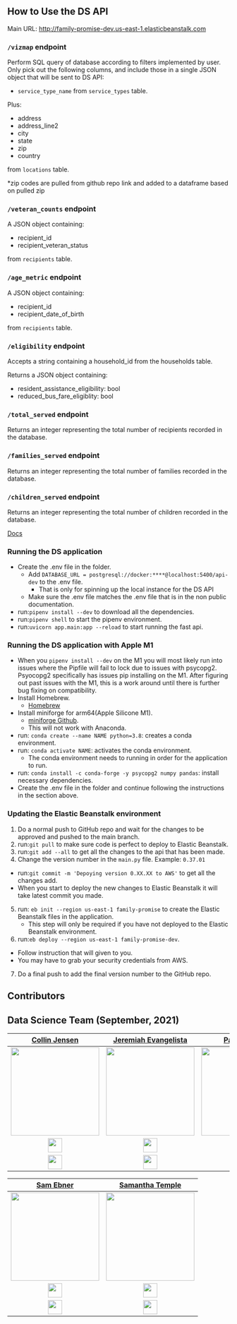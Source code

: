 ## How to Use the DS API

Main URL: http://family-promise-dev.us-east-1.elasticbeanstalk.com

### `/vizmap` endpoint

Perform SQL query of database according to filters implemented by user.
Only pick out the following columns, and include those in a single JSON object that will be sent to DS API:

- `service_type_name` from `service_types` table.

Plus:

- address
- address_line2
- city
- state
- zip
- country

from `locations` table.

*zip codes are pulled from github repo link and added to a dataframe based on pulled zip

### `/veteran_counts` endpoint
A JSON object containing:

- recipient_id
- recipient_veteran_status

from `recipients` table.


### `/age_metric` endpoint
A JSON object containing:

- recipient_id
- recipient_date_of_birth

from `recipients` table.

### `/eligibility` endpoint
Accepts a string containing a household_id from the
households table.

Returns a JSON object containing:

- resident_assistance_eligibility: bool
- reduced_bus_fare_eligiblity: bool

### `/total_served` endpoint
Returns an integer representing the total number of recipients recorded in the
database.

### `/families_served` endpoint
Returns an integer representing the total number of families recorded in the
database.

### `/children_served` endpoint
Returns an integer representing the total number of children recorded in the
database.


[Docs](https://docs.labs.lambdaschool.com/data-science/)

### Running the DS application

- Create the .env file in the folder.
  - Add `DATABASE_URL = postgresql://docker:****@localhost:5400/api-dev` to the .env file.
    - That is only for spinning up the local instance for the DS API
  - Make sure the .env file matches the .env file that is in the non public documentation.
- run:`pipenv install --dev` to download all the dependencies.
- run:`pipenv shell` to start the pipenv environment.
- run:`uvicorn app.main:app --reload` to start running the fast api.

### Running the DS application with Apple M1

- When you `pipenv install --dev` on the M1 you will most likely run into issues where the Pipfile will fail to lock due to issues with psycopg2. Psyocopg2 specifically has issues pip installing on the M1. After figuring out past issues with the M1, this is a work around until there is further bug fixing on compatibility.
- Install Homebrew.
  - [Homebrew](https://brew.sh/)
- Install miniforge for arm64(Apple Silicone M1).
  - [miniforge Github](https://github.com/conda-forge/miniforge).
  - This will not work with Anaconda.
- run: `conda create --name NAME python=3.8`: creates a conda environment.
- run: `conda activate NAME`: activates the conda environment.
  - The conda environment needs to running in order for the application to run.
- run: `conda install -c conda-forge -y psycopg2 numpy pandas`: install necessary dependencies.
- Create the .env file in the folder and continue following the instructions in the section above.

### Updating the Elastic Beanstalk environment

1. Do a normal push to GitHub repo and wait for the changes to be approved and pushed to the main branch.
2. run:`git pull` to make sure code is perfect to deploy to Elastic Beanstalk.
3. run:`git add --all` to get all the changes to the api that has been made.
4. Change the version number in the `main.py` file. Example: `0.37.01`
  - run:`git commit -m 'Depoying version 0.XX.XX to AWS'` to get all the changes add.
  - When you start to deploy the new changes to Elastic Beanstalk it will take latest commit you made.
5. run: `eb init --region us-east-1 family-promise` to create the Elastic Beanstalk files in the application.
   - This step will only be required if you have not deployed to the Elastic Beanstalk environment.
6. run:`eb deploy --region us-east-1 family-promise-dev`.
  - Follow instruction that will given to you.
  - You may have to grab your security credentials from AWS.
7. Do a final push to add the final version number to the GitHub repo.

## Contributors

## **Data Science Team (September, 2021)**

|                                          [Collin Jensen](https://github.com/collinjensen)                                          |                                       [Jeremiah Evangelista](https://github.com/mramputatoes)                                        |                                             [Paul Santora](https://github.com/santorap)                                             |
| :-------------------------------------------------------------------------------------------------------------------------: | :-----------------------------------------------------------------------------------------------------------------------------: | :------------------------------------------------------------------------------------------------------------------------------------------: |
|       [<img src="https://avatars.githubusercontent.com/u/28957442?v=4" width = "200" />](https://github.com/collinjensen)       |      [<img src="https://avatars.githubusercontent.com/u/81700476?v=4" width = "200" />](https://github.com/mramputatoes)       |            [<img src="https://avatars.githubusercontent.com/u/77029484?v=4" width = "200" />](https://github.com/santorap)             |
|                    [<img src="https://github.com/favicon.ico" width="32"> ](https://github.com/collinjensen)                    |                   [<img src="https://github.com/favicon.ico" width="32"> ](https://github.com/mramputatoes)                    |                          [<img src="https://github.com/favicon.ico" width="32"> ](https://github.com/santorap)                           |
| [ <img src="https://static.licdn.com/sc/h/al2o9zrvru7aqj8e1x2rzsrca" width="32"> ](https://www.linkedin.com/in/collin-jensen-b29766146/) | [ <img src="https://static.licdn.com/sc/h/al2o9zrvru7aqj8e1x2rzsrca" width="32"> ](https://www.linkedin.com/in/jeremiah-evangelista-6ba928157/) | [ <img src="https://static.licdn.com/sc/h/al2o9zrvru7aqj8e1x2rzsrca" width="32"> ](https://www.linkedin.com/in/PaulSantora/) |

|                                      [Sam Ebner](https://github.com/ebnersam)                                      |                                         [Samantha Temple](https://github.com/sntemple12)                                         |
| :-----------------------------------------------------------------------------------------------------------------------: | :-----------------------------------------------------------------------------------------------------------------------------: |
|     [<img src="https://avatars.githubusercontent.com/u/84925046?v=4" width = "200" />](https://github.com/ebnersam)      |      [<img src="https://avatars.githubusercontent.com/u/79993685?v=4" width = "200" />](https://github.com/sntemple12)      |
|                  [<img src="https://github.com/favicon.ico" width="32"> ](https://github.com/ebnersam)                   |                    [<img src="https://github.com/favicon.ico" width="32"> ](https://github.com/sntemple12)                    |
| [ <img src="https://static.licdn.com/sc/h/al2o9zrvru7aqj8e1x2rzsrca" width="32"> ](https://www.linkedin.com/in/sam-ebner/) | [ <img src="https://static.licdn.com/sc/h/al2o9zrvru7aqj8e1x2rzsrca" width="32"> ](https://www.linkedin.com/in/samantha-temple-487a3620a/) |

<br>
